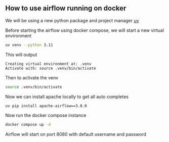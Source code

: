 ## How to use airflow running on docker

We will be using a new python package and project manager
[uv](https://docs.astral.sh/uv/)

Before starting the airflow using docker compose, we will start a new virtual environment

```bash
uv venv --python 3.11
```

This will output

```
Creating virtual environment at: .venv
Activate with: source .venv/bin/activate
```

Then to activate the venv

```bash
source .venv/bin/activate
```

Now we can install apache locally to get all auto completes

```bash
uv pip install apache-airflow==3.0.0
```

Now run the docker compose instance

```bash
docker compose up -d
```

Airflow will start on port 8080 with default username and password
